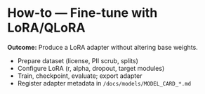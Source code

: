 # How-to — Fine-tune with LoRA/QLoRA

**Outcome:** Produce a LoRA adapter without altering base weights.

- Prepare dataset (license, PII scrub, splits)  
- Configure LoRA (r, alpha, dropout, target modules)  
- Train, checkpoint, evaluate; export adapter  
- Register adapter metadata in `/docs/models/MODEL_CARD_*.md`

